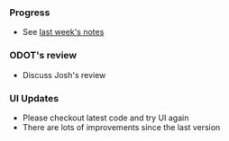 ### Progress 
  - See [last week's notes](https://github.com/gregorbj/VisionEval/wiki/Project-Meeting-2017.04.07)

### ODOT's review
  - Discuss Josh's review

### UI Updates
  - Please checkout latest code and try UI again
  - There are lots of improvements since the last version